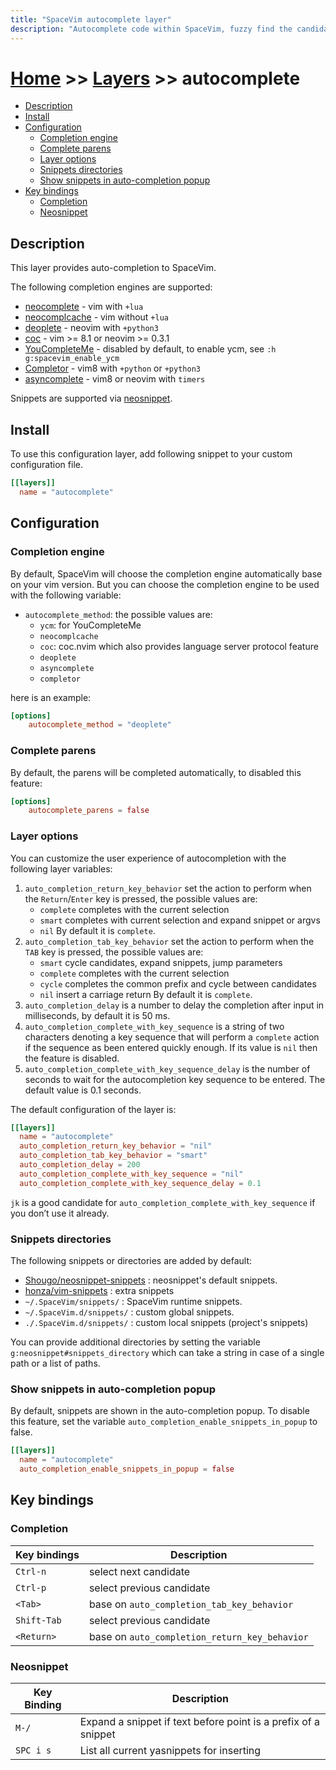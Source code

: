 ```yaml
---
title: "SpaceVim autocomplete layer"
description: "Autocomplete code within SpaceVim, fuzzy find the candidates from multiple completion sources, expand snippet before cursor automatically"
---
```


# [Home](../../) >> [Layers](../) >> autocomplete

<!-- vim-markdown-toc GFM -->

- [Description](#description)
- [Install](#install)
- [Configuration](#configuration)
  - [Completion engine](#completion-engine)
  - [Complete parens](#complete-parens)
  - [Layer options](#layer-options)
  - [Snippets directories](#snippets-directories)
  - [Show snippets in auto-completion popup](#show-snippets-in-auto-completion-popup)
- [Key bindings](#key-bindings)
  - [Completion](#completion)
  - [Neosnippet](#neosnippet)

<!-- vim-markdown-toc -->

## Description

This layer provides auto-completion to SpaceVim.

The following completion engines are supported:

- [neocomplete](https://github.com/Shougo/neocomplete.vim) - vim with `+lua`
- [neocomplcache](https://github.com/Shougo/neocomplcache.vim) - vim without `+lua`
- [deoplete](https://github.com/Shougo/deoplete.nvim) - neovim with `+python3`
- [coc](https://github.com/neoclide/coc.nvim) - vim >= 8.1 or neovim >= 0.3.1
- [YouCompleteMe](https://github.com/Valloric/YouCompleteMe) - disabled by default, to enable ycm, see `:h g:spacevim_enable_ycm`
- [Completor](https://github.com/maralla/completor.vim) - vim8 with `+python` or `+python3`
- [asyncomplete](https://github.com/prabirshrestha/asyncomplete.vim) - vim8 or neovim with `timers`

Snippets are supported via [neosnippet](https://github.com/Shougo/neosnippet.vim).

## Install

To use this configuration layer, add following snippet to your custom configuration file.

```toml
[[layers]]
  name = "autocomplete"
```

## Configuration

### Completion engine

By default, SpaceVim will choose the completion engine automatically base on your vim version.
But you can choose the completion engine to be used
with the following variable:

- `autocomplete_method`: the possible values are:
  - `ycm`: for YouCompleteMe
  - `neocomplcache`
  - `coc`: coc.nvim which also provides language server protocol feature
  - `deoplete`
  - `asyncomplete`
  - `completor`

here is an example:

```toml
[options]
    autocomplete_method = "deoplete"
```

### Complete parens

By default, the parens will be completed automatically, to disabled this feature:

```toml
[options]
    autocomplete_parens = false
```

### Layer options

You can customize the user experience of autocompletion with the following layer variables:

1. `auto_completion_return_key_behavior` set the action to perform
   when the `Return`/`Enter` key is pressed, the possible values are:
   - `complete` completes with the current selection
   - `smart` completes with current selection and expand snippet or argvs
   - `nil`
     By default it is `complete`.
2. `auto_completion_tab_key_behavior` set the action to
   perform when the `TAB` key is pressed, the possible values are:
   - `smart` cycle candidates, expand snippets, jump parameters
   - `complete` completes with the current selection
   - `cycle` completes the common prefix and cycle between candidates
   - `nil` insert a carriage return
     By default it is `complete`.
3. `auto_completion_delay` is a number to delay the completion after input in milliseconds,
   by default it is 50 ms.
4. `auto_completion_complete_with_key_sequence` is a string of two characters denoting
   a key sequence that will perform a `complete` action if the sequence as been entered
   quickly enough. If its value is `nil` then the feature is disabled.
5. `auto_completion_complete_with_key_sequence_delay` is the number of seconds to wait for
the autocompletion key sequence to be entered. The default value is 0.1 seconds.

The default configuration of the layer is:

```toml
[[layers]]
  name = "autocomplete"
  auto_completion_return_key_behavior = "nil"
  auto_completion_tab_key_behavior = "smart"
  auto_completion_delay = 200
  auto_completion_complete_with_key_sequence = "nil"
  auto_completion_complete_with_key_sequence_delay = 0.1
```

`jk` is a good candidate for `auto_completion_complete_with_key_sequence` if you don’t use it already.

### Snippets directories

The following snippets or directories are added by default:

- [Shougo/neosnippet-snippets](https://github.com/Shougo/neosnippet-snippets) : neosnippet's default snippets.
- [honza/vim-snippets](https://github.com/honza/vim-snippets) : extra snippets
- `~/.SpaceVim/snippets/` : SpaceVim runtime snippets.
- `~/.SpaceVim.d/snippets/` : custom global snippets.
- `./.SpaceVim.d/snippets/` : custom local snippets (project's snippets)

You can provide additional directories by setting the
variable `g:neosnippet#snippets_directory` which can take a string
in case of a single path or a list of paths.

### Show snippets in auto-completion popup

By default, snippets are shown in the auto-completion popup.
To disable this feature, set the variable `auto_completion_enable_snippets_in_popup` to false.

```toml
[[layers]]
  name = "autocomplete"
  auto_completion_enable_snippets_in_popup = false
```

## Key bindings

### Completion

| Key bindings | Description                                   |
| ------------ | --------------------------------------------- |
| `Ctrl-n`     | select next candidate                         |
| `Ctrl-p`     | select previous candidate                     |
| `<Tab>`      | base on `auto_completion_tab_key_behavior`    |
| `Shift-Tab`  | select previous candidate                     |
| `<Return>`   | base on `auto_completion_return_key_behavior` |

### Neosnippet

| Key Binding | Description                                                    |
| ----------- | -------------------------------------------------------------- |
| `M-/`       | Expand a snippet if text before point is a prefix of a snippet |
| `SPC i s`   | List all current yasnippets for inserting                      |
